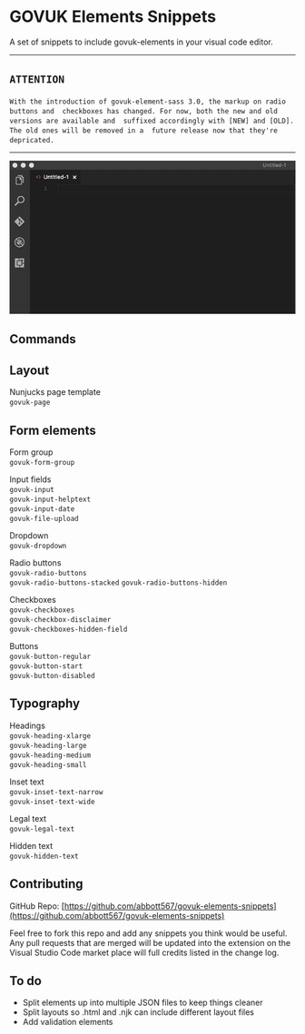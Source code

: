 # GOVUK Elements Snippets

A set of snippets to include govuk-elements in your visual code editor.

---

## `ATTENTION`

`With the introduction of govuk-element-sass 3.0, the markup on radio buttons and 
checkboxes has changed. For now, both the new and old versions are available and 
suffixed accordingly with [NEW] and [OLD]. The old ones will be removed in a 
future release now that they're depricated.`

---

![Demo](https://github.com/abbott567/govuk-elements-snippets/raw/master/images/demo.gif)

## Commands

## Layout
Nunjucks page template  
`govuk-page`  

## Form elements
Form group  
`govuk-form-group`

Input fields  
`govuk-input`  
`govuk-input-helptext`  
`govuk-input-date`  
`govuk-file-upload`

Dropdown  
`govuk-dropdown`

Radio buttons  
`govuk-radio-buttons`  
`govuk-radio-buttons-stacked`
`govuk-radio-buttons-hidden`  

Checkboxes  
`govuk-checkboxes`  
`govuk-checkbox-disclaimer`  
`govuk-checkboxes-hidden-field`

Buttons  
`govuk-button-regular`  
`govuk-button-start`  
`govuk-button-disabled`  

## Typography
Headings  
`govuk-heading-xlarge`  
`govuk-heading-large`  
`govuk-heading-medium`  
`govuk-heading-small`  

Inset text  
`govuk-inset-text-narrow`  
`govuk-inset-text-wide`

Legal text  
`govuk-legal-text`

Hidden text  
`govuk-hidden-text`

## Contributing

GitHub Repo: [https://github.com/abbott567/govuk-elements-snippets](https://github.com/abbott567/govuk-elements-snippets)

Feel free to fork this repo and add any snippets you think would be useful. Any pull requests that are merged will be updated into the extension on the Visual Studio Code market place will full credits listed in the change log.

## To do

- Split elements up into multiple JSON files to keep things cleaner
- Split layouts so .html and .njk can include different layout files
- Add validation elements